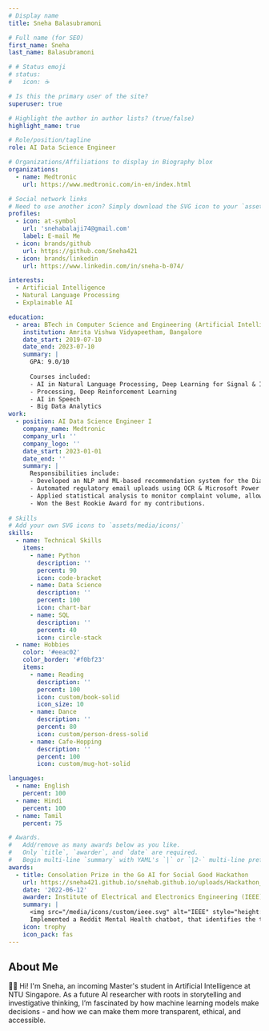 ```yaml
---
# Display name
title: Sneha Balasubramoni

# Full name (for SEO)
first_name: Sneha
last_name: Balasubramoni

# # Status emoji
# status:
#   icon: ☕️

# Is this the primary user of the site?
superuser: true

# Highlight the author in author lists? (true/false)
highlight_name: true

# Role/position/tagline
role: AI Data Science Engineer

# Organizations/Affiliations to display in Biography blox
organizations:
  - name: Medtronic
    url: https://www.medtronic.com/in-en/index.html

# Social network links
# Need to use another icon? Simply download the SVG icon to your `assets/media/icons/` folder.
profiles:
  - icon: at-symbol
    url: 'snehabalaji74@gmail.com'
    label: E-mail Me
  - icon: brands/github
    url: https://github.com/Sneha421
  - icon: brands/linkedin
    url: https://www.linkedin.com/in/sneha-b-074/

interests:
  - Artificial Intelligence
  - Natural Language Processing
  - Explainable AI

education:
  - area: BTech in Computer Science and Engineering (Artificial Intelligence)
    institution: Amrita Vishwa Vidyapeetham, Bangalore
    date_start: 2019-07-10
    date_end: 2023-07-10
    summary: |
      GPA: 9.0/10
      
      Courses included:
      - AI in Natural Language Processing, Deep Learning for Signal & Image Processing 
      - Processing, Deep Reinforcement Learning 
      - AI in Speech
      - Big Data Analytics
work:
  - position: AI Data Science Engineer I
    company_name: Medtronic
    company_url: ''
    company_logo: ''
    date_start: 2023-01-01
    date_end: ''
    summary: |
      Responsibilities include:
      - Developed an NLP and ML-based recommendation system for the Diabetes Complaint Handling Unit, saving 2000 man hours annually.
      - Automated regulatory email uploads using OCR & Microsoft Power Automate, saving 500 man hours annually and reducing compliance risk.
      - Applied statistical analysis to monitor complaint volume, allowing for early identification of quality and reliability issues in products.
      - Won the Best Rookie Award for my contributions.
 
# Skills
# Add your own SVG icons to `assets/media/icons/`
skills:
  - name: Technical Skills
    items:
      - name: Python
        description: ''
        percent: 90
        icon: code-bracket
      - name: Data Science
        description: ''
        percent: 100
        icon: chart-bar
      - name: SQL
        description: ''
        percent: 40
        icon: circle-stack
  - name: Hobbies
    color: '#eeac02'
    color_border: '#f0bf23'
    items:
      - name: Reading
        description: ''
        percent: 100
        icon: custom/book-solid
        icon_size: 10
      - name: Dance
        description: ''
        percent: 80
        icon: custom/person-dress-solid
      - name: Cafe-Hopping
        description: ''
        percent: 100
        icon: custom/mug-hot-solid

languages:
  - name: English
    percent: 100
  - name: Hindi
    percent: 100
  - name: Tamil
    percent: 75

# Awards.
#   Add/remove as many awards below as you like.
#   Only `title`, `awarder`, and `date` are required.
#   Begin multi-line `summary` with YAML's `|` or `|2-` multi-line prefix and indent 2 spaces below.
awards:
  - title: Consolation Prize in the Go AI for Social Good Hackathon
    url: https://sneha421.github.io/snehab.github.io/uploads/Hackathon_Certificate.pdf
    date: '2022-06-12'
    awarder: Institute of Electrical and Electronics Engineering (IEEE)
    summary: |
      <img src="/media/icons/custom/ieee.svg" alt="IEEE" style="height:24px;vertical-align:middle;">
      Implemented a Reddit Mental Health chatbot, that identifies the type of mental health issue using NLP and suggests potential remedies by providing helpline numbers and relevant articles.
    icon: trophy
    icon_pack: fas
---
```


## About Me

👋🏼 Hi! I'm Sneha, an incoming Master's student in Artificial Intelligence at NTU Singapore. As a future AI researcher with roots in storytelling and investigative thinking, I’m fascinated by how machine learning models make decisions - and how we can make them more transparent, ethical, and accessible. 
